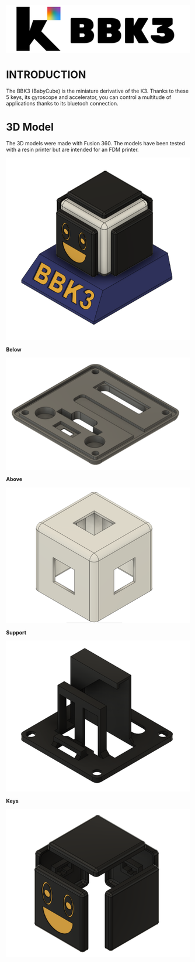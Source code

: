 ![Logo](https://github.com/keycube/bbk3/blob/main/Logo.png)

# INTRODUCTION

The BBK3 (BabyCube) is the miniature derivative of the K3. Thanks to these 5 keys, its gyroscope and accelerator, you can control a multitude of applications thanks to its bluetooh connection.

# 3D Model

The 3D models were made with Fusion 360. The models have been tested with a resin printer but are intended for an FDM printer.

![Logo](https://github.com/keycube/bbk3/blob/main/Model_3D_BBK3_1.png)

**Below**

![Logo](https://github.com/keycube/bbk3/blob/main/Model_3D_BBK3_2.png)

**Above**

![Logo](https://github.com/keycube/bbk3/blob/main/Model_3D_BBK3_3.png)

**Support**

![Logo](https://github.com/keycube/bbk3/blob/main/Model_3D_BBK3_4.png)

**Keys**

![Logo](https://github.com/keycube/bbk3/blob/main/Model_3D_BBK3_5.png)
